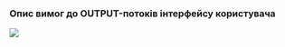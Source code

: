### Опис вимог до OUTPUT-потоків інтерфейсу користувача
![](https://user-images.githubusercontent.com/79440042/191325356-ce0d9c34-f987-4b76-82df-157fa6e9d70f.png)
